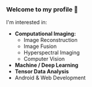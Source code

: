 ### Welcome to my profile 👋

I'm interested in:
- **Computational Imaging:**
  - Image Reconstruction
  - Image Fusion
  - Hyperspectral Imaging
  - Computer Vision
- **Machine / Deep Learning**
- **Tensor Data Analysis**
- Android & Web Development

<!--
**mhmdjouni/mhmdjouni** is a ✨ _special_ ✨ repository because its `README.md` (this file) appears on your GitHub profile.

Here are some ideas to get you started:

- 🔭 I’m currently working on ...
- 🌱 I’m currently learning ...
- 👯 I’m looking to collaborate on ...
- 🤔 I’m looking for help with ...
- 💬 Ask me about ...
- 📫 How to reach me: ...
- 😄 Pronouns: ...
- ⚡ Fun fact: ...
-->

